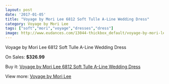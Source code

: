 ```yaml
---
layout: post
date: '2017-01-05'
title: "Voyage by Mori Lee 6812 Soft Tulle A-Line Wedding Dress"
category: Voyage by Mori Lee
tags: ["soft","mori","voyage","dresses","dress"]
image: http://www.eudances.com/13044-thickbox_default/voyage-by-mori-lee-6812-soft-tulle-a-line-wedding-dress.jpg
---
```

Voyage by Mori Lee 6812 Soft Tulle A-Line Wedding Dress

On Sales: **$326.99**
<a href="https://www.eudances.com/en/voyage-by-mori-lee/3963-voyage-by-mori-lee-6812-soft-tulle-a-line-wedding-dress.html"><amp-img layout="responsive" width="600" height="600" src="//www.eudances.com/13044-thickbox_default/voyage-by-mori-lee-6812-soft-tulle-a-line-wedding-dress.jpg" alt="Voyage by Mori Lee 6812 Soft Tulle A-Line Wedding Dress 0" /></a>
<a href="https://www.eudances.com/en/voyage-by-mori-lee/3963-voyage-by-mori-lee-6812-soft-tulle-a-line-wedding-dress.html"><amp-img layout="responsive" width="600" height="600" src="//www.eudances.com/13048-thickbox_default/voyage-by-mori-lee-6812-soft-tulle-a-line-wedding-dress.jpg" alt="Voyage by Mori Lee 6812 Soft Tulle A-Line Wedding Dress 1" /></a>
<a href="https://www.eudances.com/en/voyage-by-mori-lee/3963-voyage-by-mori-lee-6812-soft-tulle-a-line-wedding-dress.html"><amp-img layout="responsive" width="600" height="600" src="//www.eudances.com/13047-thickbox_default/voyage-by-mori-lee-6812-soft-tulle-a-line-wedding-dress.jpg" alt="Voyage by Mori Lee 6812 Soft Tulle A-Line Wedding Dress 2" /></a>
<a href="https://www.eudances.com/en/voyage-by-mori-lee/3963-voyage-by-mori-lee-6812-soft-tulle-a-line-wedding-dress.html"><amp-img layout="responsive" width="600" height="600" src="//www.eudances.com/13046-thickbox_default/voyage-by-mori-lee-6812-soft-tulle-a-line-wedding-dress.jpg" alt="Voyage by Mori Lee 6812 Soft Tulle A-Line Wedding Dress 3" /></a>
<a href="https://www.eudances.com/en/voyage-by-mori-lee/3963-voyage-by-mori-lee-6812-soft-tulle-a-line-wedding-dress.html"><amp-img layout="responsive" width="600" height="600" src="//www.eudances.com/13045-thickbox_default/voyage-by-mori-lee-6812-soft-tulle-a-line-wedding-dress.jpg" alt="Voyage by Mori Lee 6812 Soft Tulle A-Line Wedding Dress 4" /></a>

Buy it: [Voyage by Mori Lee 6812 Soft Tulle A-Line Wedding Dress](https://www.eudances.com/en/voyage-by-mori-lee/3963-voyage-by-mori-lee-6812-soft-tulle-a-line-wedding-dress.html "Voyage by Mori Lee 6812 Soft Tulle A-Line Wedding Dress")

View more: [Voyage by Mori Lee](https://www.eudances.com/en/47-voyage-by-mori-lee "Voyage by Mori Lee")